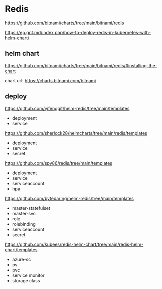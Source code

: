 # Redis
https://github.com/bitnami/charts/tree/main/bitnami/redis

https://ep.gnt.md/index.php/how-to-deploy-redis-in-kubernetes-with-helm-chart/


## helm chart
https://github.com/bitnami/charts/tree/main/bitnami/redis/#installing-the-chart

chart url: https://charts.bitnami.com/bitnami

## deploy
https://github.com/yifenggit/helm-redis/tree/main/templates
- deployment
- service

https://github.com/sherlock28/helmcharts/tree/main/redis/templates
- deployment
- service
- secret

https://github.com/spy86/redis/tree/main/templates
- deployment
- service
- serviceaccount
- hpa

https://github.com/bytedaring/helm-redis/tree/main/templates
- master-statefulset
- master-svc
- role
- rolebinding
- serviceaccount
- secret

https://github.com/kubees/redis-helm-chart/tree/main/redis-helm-chart/templates
- azure-sc
- pv
- pvc
- service monitor
- storage class

